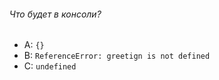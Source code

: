 ###### Что будет в консоли?

-   A: `{}`
-   B: `ReferenceError: greetign is not defined`
-   C: `undefined`
